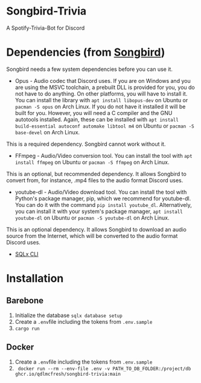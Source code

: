 # Songbird-Trivia
A Spotify-Trivia-Bot for Discord

# Dependencies (from [Songbird](https://github.com/serenity-rs/songbird))
Songbird needs a few system dependencies before you can use it.

- Opus - Audio codec that Discord uses.
If you are on Windows and you are using the MSVC toolchain, a prebuilt DLL is provided for you, you do not have to do anything.
On other platforms, you will have to install it. You can install the library with `apt install libopus-dev` on Ubuntu or `pacman -S opus` on Arch Linux.
If you do not have it installed it will be built for you. However, you will need a C compiler and the GNU autotools installed.
Again, these can be installed with `apt install build-essential autoconf automake libtool m4` on Ubuntu or `pacman -S base-devel` on Arch Linux.

This is a required dependency. Songbird cannot work without it.

- FFmpeg - Audio/Video conversion tool.
You can install the tool with `apt install ffmpeg` on Ubuntu or `pacman -S ffmpeg` on Arch Linux.

This is an optional, but recommended dependency. It allows Songbird to convert from, for instance, .mp4 files to the audio format Discord uses.

- youtube-dl - Audio/Video download tool.
You can install the tool with Python's package manager, pip, which we recommend for youtube-dl. You can do it with the command `pip install youtube_dl`.
Alternatively, you can install it with your system's package manager, `apt install youtube-dl` on Ubuntu or `pacman -S youtube-dl` on Arch Linux.

This is an optional dependency. It allows Songbird to download an audio source from the Internet, which will be converted to the audio format Discord uses.

- [SQLx CLI](https://github.com/launchbadge/sqlx/tree/master/sqlx-cli)


# Installation
## Barebone
1. Initialize the database `sqlx database setup`
2. Create a `.env`file including the tokens from `.env.sample`
3. `cargo run`

## Docker
1. Create a `.env`file including the tokens from `.env.sample`
2. ` docker run --rm --env-file .env -v PATH_TO_DB_FOLDER:/project/db ghcr.io/qdlmcfresh/songbird-trivia:main`



